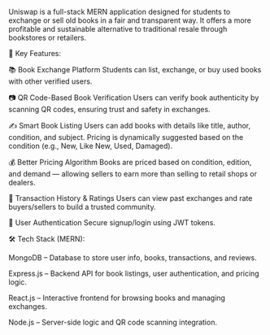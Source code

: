 Uniswap is a full-stack MERN application designed for students to exchange or sell old books in a fair and transparent way. It offers a more profitable and sustainable alternative to traditional resale through bookstores or retailers.

🧩 Key Features:

📚 Book Exchange Platform
Students can list, exchange, or buy used books with other verified users.

📷 QR Code-Based Book Verification
Users can verify book authenticity by scanning QR codes, ensuring trust and safety in exchanges.

✍️ Smart Book Listing
Users can add books with details like title, author, condition, and subject.
Pricing is dynamically suggested based on the condition (e.g., New, Like New, Used, Damaged).

💰 Better Pricing Algorithm
Books are priced based on condition, edition, and demand — allowing sellers to earn more than selling to retail shops or dealers.

🧾 Transaction History & Ratings
Users can view past exchanges and rate buyers/sellers to build a trusted community.

🔐 User Authentication
Secure signup/login using JWT tokens.

🛠️ Tech Stack (MERN):

MongoDB – Database to store user info, books, transactions, and reviews.

Express.js – Backend API for book listings, user authentication, and pricing logic.

React.js – Interactive frontend for browsing books and managing exchanges.

Node.js – Server-side logic and QR code scanning integration.
